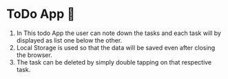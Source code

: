# ToDo App 📝

1. In This todo App the user can note down the tasks and each task will by displayed as list one below the other.
2. Local Storage is used so that the data will be saved even after closing the browser.
3. The task can be deleted by simply double tapping on that respective task.
